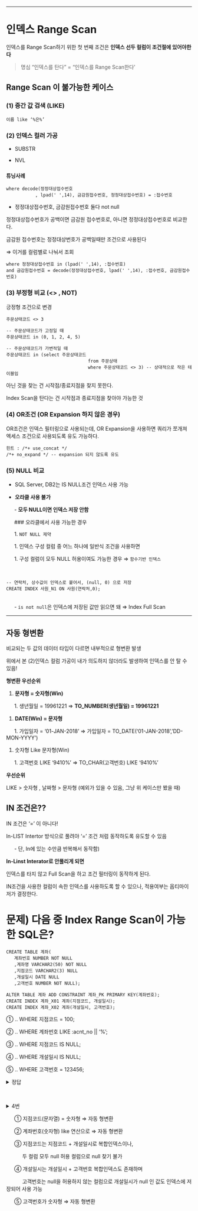
_______
  
# 인덱스 Range Scan

인덱스를 Range Scan하기 위한 첫 번째 조건은 **인덱스 선두 컬럼이 조건절에 있어야한다**

>명심
“인덱스를 탄다” = “인덱스를 Range Scan한다’

  
## Range Scan 이 불가능한 케이스

### (1) 중간 값 검색 (LIKE)


 ``` 
이름 like ‘%은%’
 ``` 


### (2) 인덱스 컬러 가공

- SUBSTR

- NVL


### `튜닝사례`


 ``` 
where decode(정정대상접수번호
			, lpad(' ',14), 금감원접수번호, 정정대상접수번호) = :접수번호
 ``` 


- 정정대상접수번호, 금감원접수번호 둘다 not null

정정대상접수번호가 공백이면 금감원 접수번호로, 아니면 정정대상접수번호로 비교한다.

금감원 접수번호는 정정대상번호가 공백일때만 조건으로 사용된다

 ⇒ 이거를 컬럼별로 나눠서 조회


 ``` 
where 정정대상접수번호 in (lpad(' ',14), :접수번호)
and 금감원접수번호 = decode(정정대상접수번호, lpad(' ',14), :접수번호, 금감원접수번호)
 ``` 


### (3) 부정형 비교 (<> , NOT)

긍정형 조건으로 변경


 ``` 
주문상태코드 <> 3

-- 주문상태코드가 고정일 때
주문상태코드 in (0, 1, 2, 4, 5)

-- 주문상태코드가 가변적일 때
주문상태코드 in (select 주문상태코드
								from 주문상태
								where 주문상태코드 <> 3) -- 상대적으로 작은 테이블임
 ``` 


아닌 것을 찾는 건 시작점/종료지점을 찾지 못한다.

Index Scan을 탄다는 건 시작점과 종료지점을 찾아야 가능한 것

### (4) OR조건 (OR Expansion 하지 않은 경우)

OR조건은 인덱스 필터링으로 사용되는데, OR Expansion을 사용하면 쿼리가 쪼개져 엑세스 조건으로 사용되도록 유도 가능하다.


 ``` 
힌트 : /*+ use_concat */
/*+ no_expand */ -- expansion 되지 않도록 유도
 ``` 


### (5) NULL 비교

- SQL Server, DB2는 IS NULL조건 인덱스 사용 가능

- **오라클 사용 불가**

&ensp; &ensp; - **모두 NULL이면 인덱스 저장 안함**

&ensp; &ensp; ### 오라클에서 사용 가능한 경우

&ensp; &ensp; 1. `NOT NULL 제약`

&ensp; &ensp; 1. 인덱스 구성 컬럼 중 어느 하나에 일반식 조건을 사용하면

&ensp; &ensp; 1. 구성 컬럼이 모두 NULL 허용이여도 가능한 경우 ⇒ `함수기반 인덱스`

&ensp; &ensp; 
 ``` 
-- 연락처, 상수값이 인덱스로 붙어서, (null, 0) 으로 저장
CREATE INDEX 사원_N1 ON 사원(연락처,0); 
 ``` 


&ensp; &ensp;   
&ensp; &ensp; - `is not null`은 인덱스에 저장된 값만 읽으면 돼 ⇒ Index Full Scan

  
_______
## 자동 형변환

비교되는 두 값의 데이터 타입이 다르면 내부적으로 형변환 발생

위에서 본 (2)인덱스 컬럼 가공이 내가 의도하지 않더라도 발생하여 인덱스를 안 탈 수 있음!

**형변환 우선순위**

1. **문자형 = 숫자형(Win)**

&ensp; &ensp; 1. 생년월일 = 19961221 ⇒  **TO_NUMBER(생년월일) = 19961221**

1. **DATE(Win) = 문자형**

&ensp; &ensp; 1. 가입일자 = ‘01-JAN-2018’ ⇒ 가입일자 = TO_DATE(‘01-JAN-2018’,’DD-MON-YYYY’)

1. 숫자형 Like 문자형(Win)

&ensp; &ensp; 1. 고객번호 LIKE ‘9410%’ ⇒ TO_CHAR(고객번호) LIKE ‘9410%’

  
**우선순위**

LIKE > 숫자형 , 날짜형 > 문자형 (예외가 있을 수 있음, 그냥 위 케이스만 봤을 때)

## IN 조건은??

IN 조건은 ‘=’ 이 아니다!

In-LIST Intertor 방식으로 풀려야 ‘=’ 조건 처럼 동작하도록 유도할 수 있음

&ensp; &ensp; - 단, In에 있는 수만큼 반복해서 동작함)

**In-Linst Interator로 안풀리게 되면**

인덱스를 타지 않고 Full Scan을 하고 조건 필터링이 동작하게 된다.

IN조건을 사용한 컬럼이 속한 인덱스를 사용하도록 할 수 있으나, 적용여부는 옵티마이저가 결정한다.

  
# 문제) 다음 중 Index Range Scan이 가능한 SQL은?


 ``` 
CREATE TABLE 계좌(
	계좌번호 NUMBER NOT NULL
	,계좌명 VARCHAR2(50) NOT NULL
	,지점코드 VARCHAR2(3) NULL
	,개설일시 DATE NULL
	,고객번호 NUMBER NOT NULL);

ALTER TABLE 계좌 ADD CONSTRAINT 계좌_PK PRIMARY KEY(계좌번호);
CREATE INDEX 계좌_X01 계좌(지점코드, 개설일시);
CREATE INDEX 계좌_X02 계좌(개설일시, 고객번호);
 ``` 


① .. WHERE 지점코드 = 100;

② .. WHERE 계좌번호 LIKE :acnt_no || ‘%’;

③ .. WHERE 지점코드 IS NULL;

④ .. WHERE 개설일시 IS NULL;

⑤ .. WHERE 고객번호 = 123456;

  
<details><summary>정답</summary></details>

&ensp; &ensp; <details><summary>4번</summary></details>

&ensp; &ensp; ① 지점코드(문자열) = 숫자형 ⇒ 자동 형변환

&ensp; &ensp; ② 계좌번호(숫자형) like 연산으로 ⇒ 자동 형변환

&ensp; &ensp; ③ 지점코드는 지점코드 + 개설일시로 복합인덱스이나,

&ensp; &ensp; &ensp; &ensp; 두 컬럼 모두 null 허용 컬럼으로 null 찾기 불가

&ensp; &ensp; ④ 개설일시는 개설일시 + 고객번호 복합인덱스도 존재하며

&ensp; &ensp; &ensp; &ensp; 고객번호는 null을 허용하지 않는 컬럼으로  개설일시가 null 인 값도 인덱스에 저장되어 사용 가능

&ensp; &ensp; ⑤ 고객번호가 숫자형 ⇒ 자동 형변환

  